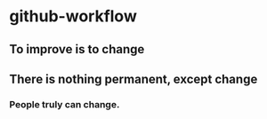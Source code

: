 # github-workflow
## To improve is to change
## There is nothing permanent, except change
### People truly can change. 
